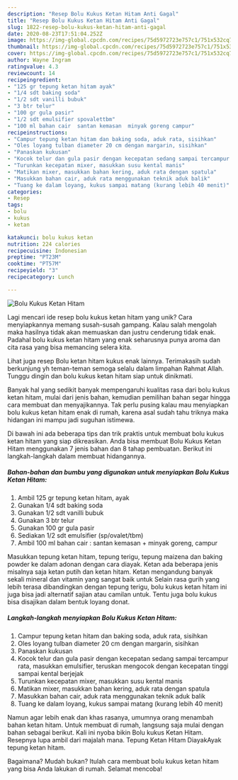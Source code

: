 ```yaml
---
description: "Resep Bolu Kukus Ketan Hitam Anti Gagal"
title: "Resep Bolu Kukus Ketan Hitam Anti Gagal"
slug: 1822-resep-bolu-kukus-ketan-hitam-anti-gagal
date: 2020-08-23T17:51:04.252Z
image: https://img-global.cpcdn.com/recipes/75d5972723e757c1/751x532cq70/bolu-kukus-ketan-hitam-foto-resep-utama.jpg
thumbnail: https://img-global.cpcdn.com/recipes/75d5972723e757c1/751x532cq70/bolu-kukus-ketan-hitam-foto-resep-utama.jpg
cover: https://img-global.cpcdn.com/recipes/75d5972723e757c1/751x532cq70/bolu-kukus-ketan-hitam-foto-resep-utama.jpg
author: Wayne Ingram
ratingvalue: 4.3
reviewcount: 14
recipeingredient:
- "125 gr tepung ketan hitam ayak"
- "1/4 sdt baking soda"
- "1/2 sdt vanilli bubuk"
- "3 btr telur"
- "100 gr gula pasir"
- "1/2 sdt emulsifier spovalettbm"
- "100 ml bahan cair  santan kemasan  minyak goreng campur"
recipeinstructions:
- "Campur tepung ketan hitam dan baking soda, aduk rata, sisihkan"
- "Oles loyang tulban diameter 20 cm dengan margarin, sisihkan"
- "Panaskan kukusan"
- "Kocok telur dan gula pasir dengan kecepatan sedang sampai tercampur rata, masukkan emulsifier, teruskan mengocok dengan kecepatan tinggi sampai kental berjejak"
- "Turunkan kecepatan mixer, masukkan susu kental manis"
- "Matikan mixer, masukkan bahan kering, aduk rata dengan spatula"
- "Masukkan bahan cair, aduk rata menggunakan teknik aduk balik"
- "Tuang ke dalam loyang, kukus sampai matang (kurang lebih 40 menit)"
categories:
- Resep
tags:
- bolu
- kukus
- ketan

katakunci: bolu kukus ketan 
nutrition: 224 calories
recipecuisine: Indonesian
preptime: "PT23M"
cooktime: "PT57M"
recipeyield: "3"
recipecategory: Lunch

---
```



![Bolu Kukus Ketan Hitam](https://img-global.cpcdn.com/recipes/75d5972723e757c1/751x532cq70/bolu-kukus-ketan-hitam-foto-resep-utama.jpg)

Lagi mencari ide resep bolu kukus ketan hitam yang unik? Cara menyiapkannya memang susah-susah gampang. Kalau salah mengolah maka hasilnya tidak akan memuaskan dan justru cenderung tidak enak. Padahal bolu kukus ketan hitam yang enak seharusnya punya aroma dan cita rasa yang bisa memancing selera kita.

Lihat juga resep Bolu ketan hitam kukus enak lainnya. Terimakasih sudah berkunjung yh teman-teman semoga selalu dalam limpahan Rahmat Allah. Tunggu dingin dan bolu kukus ketan hitam siap untuk dinikmati.

Banyak hal yang sedikit banyak mempengaruhi kualitas rasa dari bolu kukus ketan hitam, mulai dari jenis bahan, kemudian pemilihan bahan segar hingga cara membuat dan menyajikannya. Tak perlu pusing kalau mau menyiapkan bolu kukus ketan hitam enak di rumah, karena asal sudah tahu triknya maka hidangan ini mampu jadi suguhan istimewa.


Di bawah ini ada beberapa tips dan trik praktis untuk membuat bolu kukus ketan hitam yang siap dikreasikan. Anda bisa membuat Bolu Kukus Ketan Hitam menggunakan 7 jenis bahan dan 8 tahap pembuatan. Berikut ini langkah-langkah dalam membuat hidangannya.

<!--inarticleads1-->

##### Bahan-bahan dan bumbu yang digunakan untuk menyiapkan Bolu Kukus Ketan Hitam:

1. Ambil 125 gr tepung ketan hitam, ayak
1. Gunakan 1/4 sdt baking soda
1. Gunakan 1/2 sdt vanilli bubuk
1. Gunakan 3 btr telur
1. Gunakan 100 gr gula pasir
1. Sediakan 1/2 sdt emulsifier (sp/ovalet/tbm)
1. Ambil 100 ml bahan cair : santan kemasan + minyak goreng, campur


Masukkan tepung ketan hitam, tepung terigu, tepung maizena dan baking powder ke dalam adonan dengan cara diayak. Ketan ada beberapa jenis misalnya saja ketan putih dan ketan hitam. Ketan mengandung banyak sekali mineral dan vitamin yang sangat baik untuk Selain rasa gurih yang lebih terasa dibandingkan dengan tepung terigu, bolu kukus ketan hitam ini juga bisa jadi alternatif sajian atau camilan untuk. Tentu juga bolu kukus bisa disajikan dalam bentuk loyang donat. 

<!--inarticleads2-->

##### Langkah-langkah menyiapkan Bolu Kukus Ketan Hitam:

1. Campur tepung ketan hitam dan baking soda, aduk rata, sisihkan
1. Oles loyang tulban diameter 20 cm dengan margarin, sisihkan
1. Panaskan kukusan
1. Kocok telur dan gula pasir dengan kecepatan sedang sampai tercampur rata, masukkan emulsifier, teruskan mengocok dengan kecepatan tinggi sampai kental berjejak
1. Turunkan kecepatan mixer, masukkan susu kental manis
1. Matikan mixer, masukkan bahan kering, aduk rata dengan spatula
1. Masukkan bahan cair, aduk rata menggunakan teknik aduk balik
1. Tuang ke dalam loyang, kukus sampai matang (kurang lebih 40 menit)


Namun agar lebih enak dan khas rasanya, umumnya orang menambah bahan ketan hitam. Untuk membuat di rumah, langsung saja mulai dengan bahan sebagai berikut. Kali ini nyoba bikin Bolu kukus Ketan Hitam. Resepnya lupa ambil dari majalah mana. Tepung Ketan Hitam DiayakAyak tepung ketan hitam. 

Bagaimana? Mudah bukan? Itulah cara membuat bolu kukus ketan hitam yang bisa Anda lakukan di rumah. Selamat mencoba!
